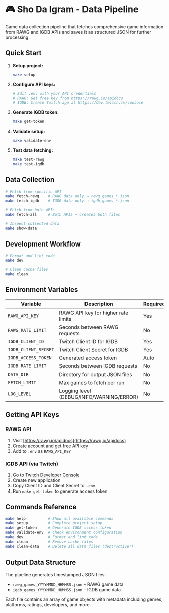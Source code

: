# 🎮 Sho Da Igram - Data Pipeline

Game data collection pipeline that fetches comprehensive game information from RAWG and IGDB APIs and saves it as structured JSON for further processing.

## Quick Start

1. **Setup project:**

   ```bash
   make setup
   ```

2. **Configure API keys:**

   ```bash
   # Edit .env with your API credentials
   # RAWG: Get free key from https://rawg.io/apidocs
   # IGDB: Create Twitch app at https://dev.twitch.tv/console
   ```

3. **Generate IGDB token:**

   ```bash
   make get-token
   ```

4. **Validate setup:**

   ```bash
   make validate-env
   ```

5. **Test data fetching:**
   ```bash
   make test-rawg
   make test-igdb
   ```

## Data Collection

```bash
# Fetch from specific API
make fetch-rawg    # RAWG data only → rawg_games_*.json
make fetch-igdb    # IGDB data only → igdb_games_*.json

# Fetch from both APIs
make fetch-all     # Both APIs → creates both files

# Inspect collected data
make show-data
```

## Development Workflow

```bash
# Format and lint code
make dev

# Clean cache files
make clean
```

## Environment Variables

| Variable             | Description                              | Required | Default |
| -------------------- | ---------------------------------------- | -------- | ------- |
| `RAWG_API_KEY`       | RAWG API key for higher rate limits      | Yes      | None    |
| `RAWG_RATE_LIMIT`    | Seconds between RAWG requests            | No       | 1.0     |
| `IGDB_CLIENT_ID`     | Twitch Client ID for IGDB                | Yes      | None    |
| `IGDB_CLIENT_SECRET` | Twitch Client Secret for IGDB            | Yes      | None    |
| `IGDB_ACCESS_TOKEN`  | Generated access token                   | Auto     | None    |
| `IGDB_RATE_LIMIT`    | Seconds between IGDB requests            | No       | 0.25    |
| `DATA_DIR`           | Directory for output JSON files          | No       | data    |
| `FETCH_LIMIT`        | Max games to fetch per run               | No       | 100     |
| `LOG_LEVEL`          | Logging level (DEBUG/INFO/WARNING/ERROR) | No       | INFO    |

## Getting API Keys

### RAWG API

1. Visit [https://rawg.io/apidocs](https://rawg.io/apidocs)
2. Create account and get free API key
3. Add to `.env` as `RAWG_API_KEY`

### IGDB API (via Twitch)

1. Go to [Twitch Developer Console](https://dev.twitch.tv/console)
2. Create new application
3. Copy Client ID and Client Secret to `.env`
4. Run `make get-token` to generate access token

## Commands Reference

```bash
make help          # Show all available commands
make setup         # Complete project setup
make get-token     # Generate IGDB access token
make validate-env  # Check environment configuration
make dev           # Format and lint code
make clean         # Remove cache files
make clean-data    # Delete all data files (destructive!)
```

## Output Data Structure

The pipeline generates timestamped JSON files:

- `rawg_games_YYYYMMDD_HHMMSS.json` - RAWG game data
- `igdb_games_YYYYMMDD_HHMMSS.json` - IGDB game data

Each file contains an array of game objects with metadata including genres, platforms, ratings, developers, and more.
